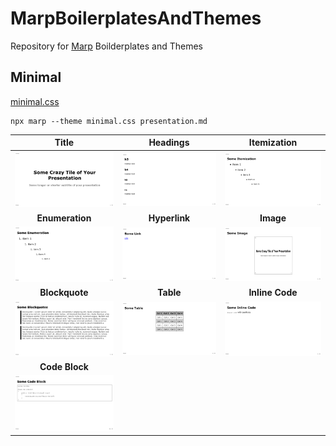 # MarpBoilerplatesAndThemes
Repository for [Marp](https://marp.app) Boilderplates and Themes

## Minimal

[minimal.css](./themes/minimal.css)

```
npx marp --theme minimal.css presentation.md
```

|**Title**|**Headings**|**Itemization**|
|:-:|:-:|:-:|
|<img src="./images/slides.001.png" width="200"/>|<img src="./images/slides.002.png" width="200"/>|<img src="./images/slides.003.png" width="200"/>|
|**Enumeration**|**Hyperlink**|**Image**|
|<img src="./images/slides.004.png" width="200"/>|<img src="./images/slides.005.png" width="200"/>|<img src="./images/slides.006.png" width="200"/>|
|**Blockquote**|**Table**|**Inline Code**|
|<img src="./images/slides.007.png" width="200"/>|<img src="./images/slides.008.png" width="200"/>|<img src="./images/slides.009.png" width="200"/>|
|**Code Block**|||
|<img src="./images/slides.010.png" width="200"/>||
